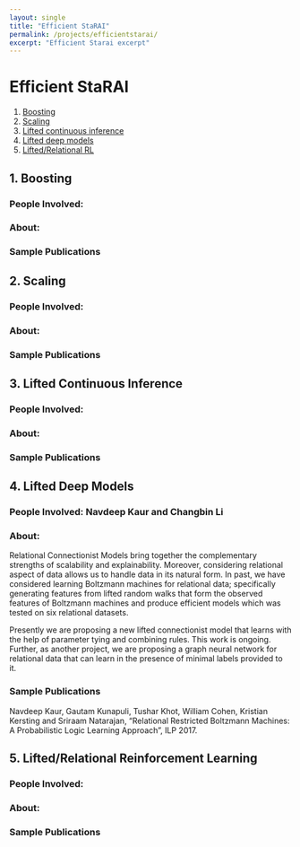 ```yaml
---
layout: single
title: "Efficient StaRAI"
permalink: /projects/efficientstarai/
excerpt: "Efficient Starai excerpt"
---
```



# Efficient StaRAI
1. [Boosting](#boost)
2. [Scaling](#scaling)
3. [Lifted continuous inference](#lci)
4. [Lifted deep models](#ldm)
5. [Lifted/Relational RL](#lRL)


<a name ="boost"></a>
## 1. Boosting

### People Involved:

### About:

### Sample Publications



<a name ="scaling"></a>
## 2. Scaling

### People Involved:

### About:

### Sample Publications


<a name ="lci"></a>
## 3. Lifted Continuous Inference

### People Involved:

### About:

### Sample Publications



<a name ="ldm"></a>
## 4. Lifted Deep Models

### People Involved: Navdeep Kaur and Changbin Li

### About:

Relational Connectionist Models bring together the complementary strengths of scalability and explainability. Moreover, considering relational aspect of data allows us to handle data in its natural form. In past, we have considered learning Boltzmann machines for relational data; specifically generating features from lifted random walks that form the observed features of Boltzmann machines and produce efficient models which was tested on six relational datasets.

Presently we are proposing a new lifted connectionist model that learns with the help of parameter tying and combining rules. This work is ongoing. Further, as another project, we are proposing a graph neural network for relational data that can learn in the presence of minimal labels provided to it.

### Sample Publications

Navdeep Kaur, Gautam Kunapuli, Tushar Khot, William Cohen, Kristian Kersting and Sriraam Natarajan, “Relational Restricted Boltzmann Machines: A Probabilistic Logic Learning Approach”, ILP 2017.

<a name ="lRL"></a>
## 5. Lifted/Relational Reinforcement Learning

### People Involved:

### About:

### Sample Publications
